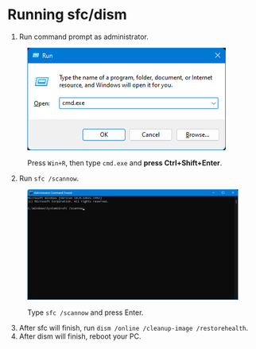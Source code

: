# Running sfc/dism

1. Run command prompt as administrator.

<figure><img src="../.gitbook/assets/image (1).png" alt=""><figcaption><p>Press <code>Win+R</code>, then type <code>cmd.exe</code> and <strong>press Ctrl+Shift+Enter</strong>.</p></figcaption></figure>

2. Run `sfc /scannow`.

<figure><img src="../.gitbook/assets/image (3).png" alt=""><figcaption><p>Type <code>sfc /scannow</code> and press Enter.</p></figcaption></figure>

3. After sfc will finish, run `dism /online /cleanup-image /restorehealth`.
4. After dism will finish, reboot your PC.

